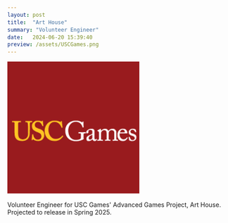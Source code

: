 ```yaml
---
layout: post
title:  "Art House"
summary: "Volunteer Engineer"
date:   2024-06-20 15:39:40
preview: /assets/USCGames.png
---
```


![Picture 1](/assets/USCGames.png)

Volunteer Engineer for USC Games' Advanced Games Project, Art House. Projected to release in Spring 2025.
